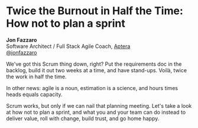 # Twice the Burnout in Half the Time: How not to plan a sprint

**Jon Fazzaro**  
Software Architect / 
Full Stack Agile Coach, 
[Aptera](https://www.apterainc.com/)  
[@jonfazzaro](https://twitter.com/jonfazzaro)  

We've got this Scrum thing down, right? Put the requirements doc in the backlog, build it out two weeks at a time, and have stand-ups. Voilà, twice the work in half the time. 

In other news: agile is a noun, estimation is a science, and hours times heads equals capacity. 

Scrum works, but only if we can nail that planning meeting. Let's take a look at how not to plan a sprint, and what you and your team can do instead to deliver value, roll with change, build trust, and go home happy.

